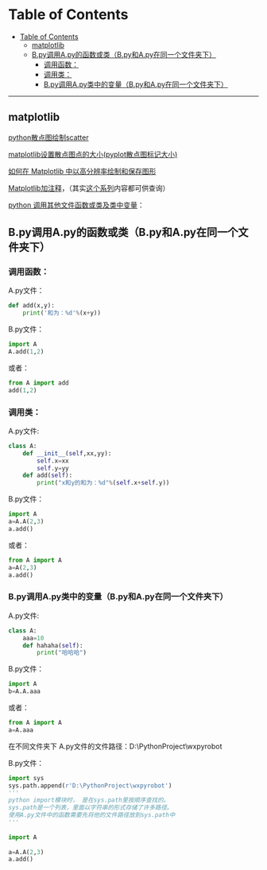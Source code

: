 
# Table of Contents
- [Table of Contents](#table-of-contents)
  - [matplotlib](#matplotlib)
  - [B.py调用A.py的函数或类（B.py和A.py在同一个文件夹下）](#bpy调用apy的函数或类bpy和apy在同一个文件夹下)
    - [调用函数：](#调用函数)
    - [调用类：](#调用类)
    - [B.py调用A.py类中的变量（B.py和A.py在同一个文件夹下）](#bpy调用apy类中的变量bpy和apy在同一个文件夹下)

<!--more-->
---
## matplotlib

[python散点图绘制scatter](https://blog.csdn.net/weixin_31556371/article/details/112224367)

[matplotlib设置散点图点的大小(pyplot散点图标记大小)](https://blog.csdn.net/weixin_39531229/article/details/110040394)

[如何在 Matplotlib 中以高分辨率绘制和保存图形](https://www.delftstack.com/zh/howto/matplotlib/how-to-plot-and-save-a-graph-in-high-resolution/)

[Matplotlib加注释](https://blog.csdn.net/LOVEmy134611/article/details/117442614)，（其实[这个系列](https://blog.csdn.net/lovemy134611/category_10197377.html)内容都可供查询）

[python 调用其他文件函数或类及类中变量](https://blog.csdn.net/mao_hui_fei/article/details/104271763)：

## B.py调用A.py的函数或类（B.py和A.py在同一个文件夹下）
### 调用函数：
A.py文件：
```python
def add(x,y):  
    print('和为：%d'%(x+y))  
```
B.py文件：
```python
import A  
A.add(1,2)  
```
或者：
```python
from A import add
add(1,2)
```

### 调用类：

A.py文件:
```python
class A:
    def __init__(self,xx,yy):
        self.x=xx
        self.y=yy
    def add(self):
        print("x和y的和为：%d"%(self.x+self.y))
```
B.py文件：
```python
import A  
a=A.A(2,3)  
a.add()  
```
或者：
```python
from A import A  
a=A(2,3)  
a.add()  
```
### B.py调用A.py类中的变量（B.py和A.py在同一个文件夹下）
A.py文件:
```python
class A:
	aaa=10         
    def hahaha(self):
        print("哈哈哈")
```
B.py文件：
```python
import A  
b=A.A.aaa  
```

或者：
```python
from A import A  
a=A.aaa  
```
在不同文件夹下
A.py文件的文件路径：D:\PythonProject\wxpyrobot

B.py文件：
```python
import sys
sys.path.append(r'D:\PythonProject\wxpyrobot')
'''
python import模块时， 是在sys.path里按顺序查找的。 
sys.path是一个列表，里面以字符串的形式存储了许多路径。 
使用A.py文件中的函数需要先将他的文件路径放到sys.path中
'''  
 
import A
 
a=A.A(2,3)
a.add()
```

